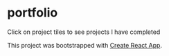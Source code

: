 # portfolio

Click on project tiles to see projects I have completed

This project was bootstrapped with [Create React App](https://github.com/facebook/create-react-app).
